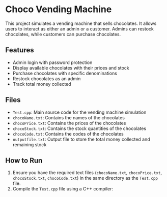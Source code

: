 ﻿# Choco Vending Machine

 This project simulates a vending machine that sells chocolates. It allows users to interact as either an admin or a customer. Admins can restock chocolates, while customers can purchase chocolates.

## Features

- Admin login with password protection
- Display available chocolates with their prices and stock
- Purchase chocolates with specific denominations
- Restock chocolates as an admin
- Track total money collected

## Files

- `Test.cpp`: Main source code for the vending machine simulation
- `chocoName.txt`: Contains the names of the chocolates
- `chocoPrice.txt`: Contains the prices of the chocolates
- `chocoStock.txt`: Contains the stock quantities of the chocolates
- `chocoCode.txt`: Contains the codes of the chocolates
- `outputfile.txt`: Output file to store the total money collected and remaining stock

## How to Run

1. Ensure you have the required text files (`chocoName.txt`, `chocoPrice.txt`, `chocoStock.txt`, `chocoCode.txt`) in the same directory as the `Test.cpp` file.
2. Compile the `Test.cpp` file using a C++ compiler:
 
